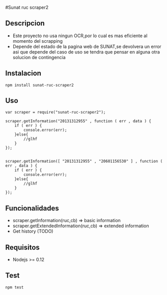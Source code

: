 #Sunat ruc scraper2
## Descripcion
* Este proyecto no usa ningun OCR,por lo cual es mas eficiente al momento del scrapping
* Depende del estado de la pagina web de SUNAT,se devolvera un error asi que depende del caso de uso se tendra que pensar en alguna otra solucion de contingencia

## Instalacion
```
npm install sunat-ruc-scraper2
```
## Uso
```
var scraper = require("sunat-ruc-scraper2");

scraper.getInformation("20131312955" , function ( err , data ) {
	if ( err ) {
		console.error(err);
	}else{
		//glhf
	}
});


scraper.getInformation([ "20131312955" , "20601156530" ] , function ( err , data ) {
	if ( err ) {
		console.error(err);
	}else{
		//glhf
	}
});
```

## Funcionalidades

* scraper.getInformation(ruc,cb) => basic information
* scraper.getExtendedInformation(ruc,cb) => extended information
* Get history (TODO)

## Requisitos

* Nodejs >= 0.12

## Test

```
npm test
```




